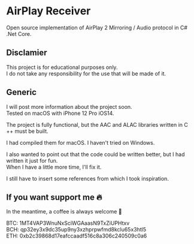 # AirPlay Receiver
Open source implementation of AirPlay 2 Mirroring / Audio protocol in C# .Net Core.  

## Disclamier
This project is for educational purposes only.  
I do not take any responsibility for the use that will be made of it.  

## Generic

I will post more information about the project soon.  
Tested on macOS with iPhone 12 Pro iOS14.  
  
The project is fully functional, but the AAC and ALAC libraries written in C ++ must be built.  
  
I had compiled them for macOS. I haven't tried on Windows.  
  
I also wanted to point out that the code could be written better, but I had written it just for fun.  
When I have a little more time, I'll fix it.  
  
I still have to insert some references from which I took inspiration.



## If you want support me 🔥

In the meantime, a coffee is always welcome 🥲  
  
BTC: 1MT4VAP3WnuNxSciWGAaasN9TxZiUPHtxv  
BCH: qp32ey3x9dc35up9ny3xzhprpwfmd8kclu65x3htl5  
ETH: 0xb2c39868d17eafccaadf516c8a306c240509c0a6  